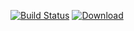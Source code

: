 [![Build Status](https://travis-ci.org/mmyslyvtsev/girls-monitor.svg?branch=master)](https://travis-ci.org/mmyslyvtsev/girls-monitor)
[![Download](https://api.bintray.com/packages/mmyslyvtsev/maven/girls-monitor/images/download.svg) ](https://bintray.com/mmyslyvtsev/maven/girls-monitor/_latestVersion)

